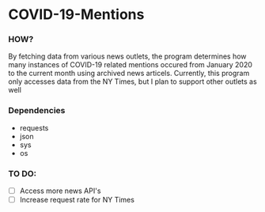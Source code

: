 # COVID-19-Mentions
### HOW?
By fetching data from various news outlets, the program determines how many instances of COVID-19 related mentions occured from January 2020 to the current month using archived news articels. Currently, this program only accesses data from the NY Times, but I plan to support other outlets as well

### Dependencies
- requests
- json
- sys
- os

### TO DO:
- [ ] Access more news API's
- [ ] Increase request rate for NY Times

